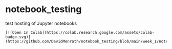 # notebook_testing
test hosting of Jupyter notebooks

```
[![Open In Colab](https://colab.research.google.com/assets/colab-badge.svg)](https://github.com/DavidMenrath/notebook_testing/blob/main/week_1/notebook1.ipynb)
```
